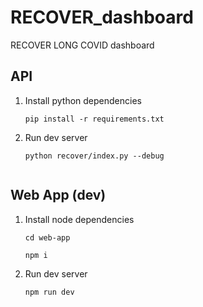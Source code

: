 # RECOVER_dashboard
RECOVER LONG COVID dashboard

## API

1. Install python dependencies
    ```
    pip install -r requirements.txt
    ```
2. Run dev server
    ```
    python recover/index.py --debug


## Web App (dev)

1. Install node dependencies
    ```
    cd web-app
    ```
    ```
    npm i
    ```
2. Run dev server
    ```
    npm run dev